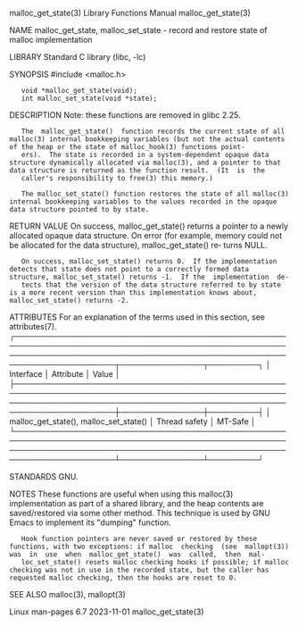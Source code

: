 malloc_get_state(3)                                                                       Library Functions Manual                                                                      malloc_get_state(3)

NAME
       malloc_get_state, malloc_set_state - record and restore state of malloc implementation

LIBRARY
       Standard C library (libc, -lc)

SYNOPSIS
       #include <malloc.h>

       void *malloc_get_state(void);
       int malloc_set_state(void *state);

DESCRIPTION
       Note: these functions are removed in glibc 2.25.

       The  malloc_get_state()  function records the current state of all malloc(3) internal bookkeeping variables (but not the actual contents of the heap or the state of malloc_hook(3) functions point‐
       ers).  The state is recorded in a system-dependent opaque data structure dynamically allocated via malloc(3), and a pointer to that data structure is returned as the function result.  (It  is  the
       caller's responsibility to free(3) this memory.)

       The malloc_set_state() function restores the state of all malloc(3) internal bookkeeping variables to the values recorded in the opaque data structure pointed to by state.

RETURN VALUE
       On  success,  malloc_get_state() returns a pointer to a newly allocated opaque data structure.  On error (for example, memory could not be allocated for the data structure), malloc_get_state() re‐
       turns NULL.

       On success, malloc_set_state() returns 0.  If the implementation detects that state does not point to a correctly formed data structure, malloc_set_state() returns -1.  If the  implementation  de‐
       tects that the version of the data structure referred to by state is a more recent version than this implementation knows about, malloc_set_state() returns -2.

ATTRIBUTES
       For an explanation of the terms used in this section, see attributes(7).
       ┌────────────────────────────────────────────────────────────────────────────────────────────────────────────────────────────────────────────────────────────────────────┬───────────────┬─────────┐
       │ Interface                                                                                                                                                              │ Attribute     │ Value   │
       ├────────────────────────────────────────────────────────────────────────────────────────────────────────────────────────────────────────────────────────────────────────┼───────────────┼─────────┤
       │ malloc_get_state(), malloc_set_state()                                                                                                                                 │ Thread safety │ MT-Safe │
       └────────────────────────────────────────────────────────────────────────────────────────────────────────────────────────────────────────────────────────────────────────┴───────────────┴─────────┘

STANDARDS
       GNU.

NOTES
       These  functions  are  useful  when  using this malloc(3) implementation as part of a shared library, and the heap contents are saved/restored via some other method.  This technique is used by GNU
       Emacs to implement its "dumping" function.

       Hook function pointers are never saved or restored by these functions, with two exceptions: if malloc  checking  (see  mallopt(3))  was  in  use  when  malloc_get_state()  was  called,  then  mal‐
       loc_set_state() resets malloc checking hooks if possible; if malloc checking was not in use in the recorded state, but the caller has requested malloc checking, then the hooks are reset to 0.

SEE ALSO
       malloc(3), mallopt(3)

Linux man-pages 6.7                                                                              2023-11-01                                                                             malloc_get_state(3)
